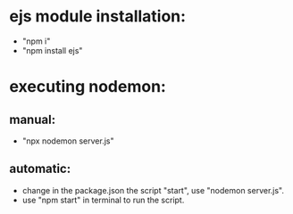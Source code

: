 # ejs module installation:
- "npm i"
- "npm install ejs"
# executing nodemon:
## manual:
- "npx nodemon server.js"
## automatic:
- change in the package.json the script "start", use "nodemon server.js".
- use "npm start" in terminal to run the script.